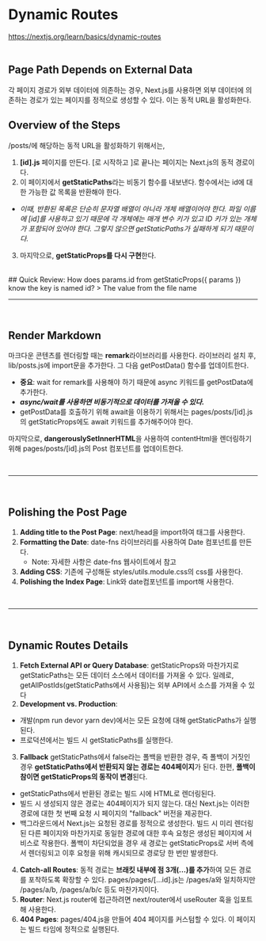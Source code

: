 # Dynamic Routes
https://nextjs.org/learn/basics/dynamic-routes
<br/><br/>
## Page Path Depends on External Data
각 페이지 경로가 외부 데이터에 의존하는 경우, Next.js를 사용하면 외부 데이터에 의존하는 경로가 있는 페이지를 정적으로 생성할 수 있다. 이는 동적 URL을 활성화한다.
<br/>
## Overview of the Steps
/posts/<id>에 해당하는 동적 URL을 활성화하기 위해서는,
1. **[id].js** 페이지를 만든다. [로 시작하고 ]로 끝나는 페이지는 Next.js의 동적 경로이다.
2. 이 페이지에서 **getStaticPaths**라는 비동기 함수를 내보낸다. 함수에서는 id에 대한 가능한 값 목록을 반환해야 한다. 
* *이때, 반환된 목록은 단순히 문자열 배열이 아니라 개체 배열이어야 한다. 파일 이름에 [id]를 사용하고 있기 때문에 각 개체에는 매개 변수 키가 있고 ID 키가 있는 개체가 포함되어 있어야 한다. 그렇지 않으면 getStaticPaths가 실패하게 되기 때문이다.*
3. 마지막으로, **getStaticProps를 다시 구현**한다.
<br/>
## Quick Review: 
  How does params.id from getStaticProps({ params }) know the key is named id?
  > The value from the file name

<br/>
 <hr/>
<br/>
 
## Render Markdown
마크다운 콘텐츠를 렌더링할 때는 **remark**라이브러리를 사용한다.
라이브러리 설치 후, lib/posts.js에 import문을 추가한다.
그 다음 getPostData() 함수를 업데이트한다.
* **중요**: wait for remark를 사용해야 하기 때문에 async 키워드를 getPostData에 추가한다. 
* ***async/wait를 사용하면 비동기적으로 데이터를 가져올 수 있다.***
* getPostData를 호출하기 위해 await을 이용하기 위해서는 pages/posts/[id].js의 getStaticProps에도 await 키워드를 추가해주어야 한다.
  
마지막으로, **dangerouslySetInnerHTML**을 사용하여 contentHtml을 렌더링하기 위해 pages/posts/[id].js의 Post 컴포넌트를 업데이트한다.
  
<br/>
 <hr/>
<br/>
  
## Polishing the Post Page
1. **Adding title to the Post Page**: next/head을 import하여 <Head> 태그를 사용한다.
2. **Formatting the Date**: date-fns 라이브러리를 사용하여 Date 컴포넌트를 만든다.
    * Note: 자세한 사항은 date-fns 웹사이트에서 참고
3. **Adding CSS**: 기존에 구성해둔 styles/utils.module.css의 css를 사용한다.
4. **Polishing the Index Page**: Link와 date컴포넌트를 import해 사용한다.
  
<br/>
 <hr/>
<br/>
  
## Dynamic Routes Details
1. **Fetch External API or Query Database**: getStaticProps와 마찬가지로 getStaticPaths는 모든 데이터 소스에서 데이터를 가져올 수 있다. 일례로, getAllPostIds(getStaticPaths에서 사용됨)는 외부 API에서 소스를 가져올 수 있다
2. **Development vs. Production**: 
  * 개발(npm run devor yarn dev)에서는 모든 요청에 대해 getStaticPaths가 실행된다.
  * 프로덕션에서는 빌드 시 getStaticPaths를 실행한다.
3. **Fallback**
getStaticPaths에서 false라는 폴백을 반환한 경우, 즉 폴백이 거짓인 경우 **getStaticPaths에서 반환되지 않는 경로는 404페이지**가 된다.
한편, **폴백이 참이면 getStaticProps의 동작이 변경**된다.
  * getStaticPaths에서 반환된 경로는 빌드 시에 HTML로 렌더링된다.
  * 빌드 시 생성되지 않은 경로는 404페이지가 되지 않는다. 대신 Next.js는 이러한 경로에 대한 첫 번째 요청 시 페이지의 "fallback" 버전을 제공한다.
  * 백그라운드에서 Next.js는 요청된 경로를 정적으로 생성한다. 빌드 시 미리 렌더링된 다른 페이지와 마찬가지로 동일한 경로에 대한 후속 요청은 생성된 페이지에 서비스로 작용한다.
폴백이 차단되었을 경우 새 경로는 getStaticProps로 서버 측에서 렌더링되고 이후 요청을 위해 캐시되므로 경로당 한 번만 발생한다.
4. **Catch-all Routes**: 동적 경로는 **브래킷 내부에 점 3개(...)를 추가**하여 모든 경로를 포착하도록 확장할 수 있다. pages/pages/[...id].js는 /pages/a와 일치하지만 /pages/a/b, /pages/a/b/c 등도 마찬가지이다.
5. **Router**: Next.js router에 접근하려면 next/router에서 useRouter 훅을 임포트해 사용한다.
6. **404 Pages**: pages/404.js을 만들어 404 페이지를 커스텀할 수 있다. 이 페이지는 빌드 타임에 정적으로 실행된다.
